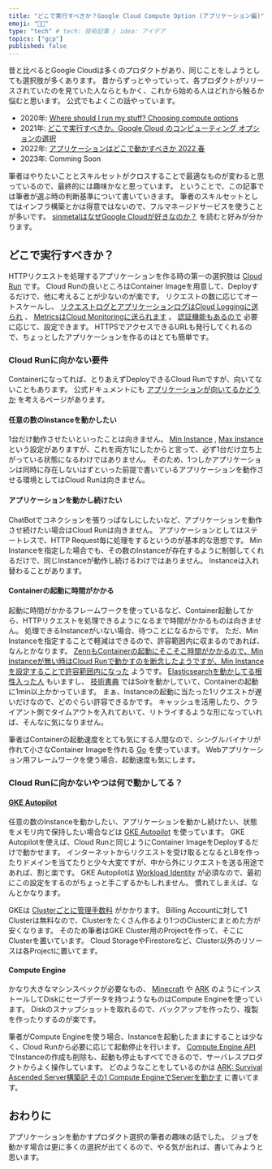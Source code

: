 ```yaml
---
title: "どこで実行すべきか？Google Cloud Compute Option (アプリケーション編)"
emoji: "🐕‍🦺"
type: "tech" # tech: 技術記事 / idea: アイデア
topics: ["gcp"]
published: false
---
```


昔と比べるとGoogle Cloudは多くのプロダクトがあり、同じことをしようとしても選択肢が多くあります。
昔からずっとやっていって、各プロダクトがリリースされていたのを見ていた人ならともかく、これから始める人はどれから触るか悩むと思います。
公式でもよくこの話やっています。

* 2020年: [Where should I run my stuff? Choosing compute options](https://www.youtube.com/watch?v=q_5AgiI7KFQ)
* 2021年: [どこで実行すべきか。Google Cloud のコンピューティング オプションの選択](https://cloud.google.com/blog/ja/topics/developers-practitioners/where-should-i-run-my-stuff-choosing-google-cloud-compute-option)
* 2022年: [アプリケーションはどこで動かすべきか 2022 春](https://www.youtube.com/watch?v=BxCIi21irMA)
* 2023年: Comming Soon

筆者はやりたいこととスキルセットがクロスすることで最適なものが変わると思っているので、最終的には趣味かなと思っています。
ということで、この記事では筆者が選ぶ時の判断基準について書いていきます。
筆者のスキルセットとしてはインフラ構築とかは得意ではないので、フルマネージドサービスを使うことが多いです。
[sinmetalはなぜGoogle Cloudが好きなのか？](https://zenn.dev/google_cloud_jp/articles/google-cloud-love) を読むと好みが分かります。

## どこで実行すべきか？

HTTPリクエストを処理するアプリケーションを作る時の第一の選択肢は [Cloud Run](https://cloud.google.com/run/docs/overview/what-is-cloud-run) です。
Cloud Runの良いところはContainer Imageを用意して、Deployするだけで、他に考えることが少ないのが楽です。
リクエストの数に応じてオートスケールし、 [リクエストログとアプリケーションログはCloud Loggingに送られ](https://cloud.google.com/run/docs/logging) 、 [MetricsはCloud Monitoringに送られます](https://cloud.google.com/run/docs/monitoring) 。
[認証機能もあるので](https://cloud.google.com/run/docs/authenticating/overview) 必要に応じて、設定できます。
HTTPSでアクセスできるURLも発行してくれるので、ちょっとしたアプリケーションを作るのはとても簡単です。

### Cloud Runに向かない要件

Containerになってれば、とりあえずDeployできるCloud Runですが、向いてないこともあります。
公式ドキュメントにも [アプリケーションが向いてるかどうか](https://cloud.google.com/run/docs/fit-for-run) を考えるページがあります。

#### 任意の数のInstanceを動かしたい

1台だけ動作させたいといったことは向きません。
[Min Instance](https://cloud.google.com/run/docs/configuring/min-instances) , [Max Instance](https://cloud.google.com/run/docs/configuring/max-instances) という設定がありますが、これを両方1にしたからと言って、必ず1台だけ立ち上がっている状態になるわけではありません。
そのため、1つしかアプリケーションは同時に存在しないはずといった前提で書いているアプリケーションを動作させる環境としてはCloud Runは向きません。

#### アプリケーションを動かし続けたい

ChatBotでコネクションを張りっぱなしにしたいなど、アプリケーションを動作させ続けたい場合はCloud Runは向きません。
アプリケーションとしてはステートレスで、HTTP Request毎に処理をするというのが基本的な思想です。
Min Instanceを指定した場合でも、その数のInstanceが存在するように制御してくれるだけで、同じInstanceが動作し続けるわけではありません。
Instanceは入れ替わることがあります。

#### Containerの起動に時間がかかる

起動に時間がかかるフレームワークを使っているなど、Container起動してから、HTTPリクエストを処理できるようになるまで時間がかかるものは向きません。
処理できるInstanceがいない場合、待つことになるからです。
ただ、Min Instanceを指定することで軽減はできるので、許容範囲内に収まるのであれば、なんとかなります。
[ZennもContainerの起動にそこそこ時間がかかるので、Min Instanceが無い時はCloud Runで動かすのを断念したようですが、Min Instanceを設定することで許容範囲内になった](https://zenn.dev/team_zenn/articles/migrate-appengine-to-cloudrun) ようです。
[Elasticsearchを動かしてる根性入った人](https://zenn.dev/tellernovel_inc/articles/3b38a1a17128c6) もいますし、 [技術書典](https://techbookfest.org/) ではSolrを動かしていて、Containerの起動に1min以上かかっています。
まぁ、Instanceの起動に当たった1リクエストが遅いだけなので、どのぐらい許容できるかです。
キャッシュを活用したり、クライアント側でタイムアウトを入れておいて、リトライするような形になっていれば、そんなに気になりません。

筆者はContainerの起動速度をとても気にする人間なので、シングルバイナリが作れて小さなContainer Imageを作れる [Go](https://go.dev/) を使っています。
Webアプリケーション用フレームワークを使う場合、起動速度も気にします。

### Cloud Runに向かないやつは何で動かしてる？

#### [GKE Autopilot](https://cloud.google.com/kubernetes-engine/docs/concepts/autopilot-overview)

任意の数のInstanceを動かしたい、アプリケーションを動かし続けたい、状態をメモリ内で保持したい場合などは [GKE Autopilot](https://cloud.google.com/kubernetes-engine/docs/concepts/autopilot-overview) を使っています。
GKE Autopilotを使えば、Cloud Runと同じようにContainer ImageをDeployするだけで動かせます。
インターネットからリクエストを受け取るとなるとLBを作ったりドメインを当てたりと少々大変ですが、中から外にリクエストを送る用途であれば、割と楽です。
GKE Autopilotは [Workload Identity](https://cloud.google.com/kubernetes-engine/docs/concepts/workload-identity) が必須なので、最初にこの設定をするのがちょっと手こずるかもしれません。
慣れてしまえば、なんとかなります。

GKEは [Clusterごとに管理手数料](https://cloud.google.com/kubernetes-engine/pricing?hl=ja#cluster_management_fee_and_free_tier) がかかります。
Billing Accountに対して1 Clusterは無料なので、Clusterをたくさん作るより1つのClusterにまとめた方が安くなります。
そのため筆者はGKE Cluster用のProjectを作って、そこにClusterを置いています。
Cloud StorageやFirestoreなど、Cluster以外のリソースは各Projectに置いてます。

#### Compute Engine

かなり大きなマシンスペックが必要なもの、 [Minecraft](https://www.minecraft.net/ja-jp) や [ARK](https://store.steampowered.com/app/2399830/ARK_Survival_Ascended/) のようにインストールしてDiskにセーブデータを持つようなものはCompute Engineを使っています。
Diskのスナップショットを取れるので、バックアップを作ったり、複製を作ったりするのが楽です。

筆者がCompute Engineを使う場合、Instanceを起動したままにすることは少なく、Cloud Runから必要に応じて起動停止を行います。
[Compute Engine API](https://cloud.google.com/compute/docs/reference/rest/v1) でInstanceの作成も削除も、起動も停止もすべてできるので、サーバレスプロダクトからよく操作しています。
どのようなことをしているのかは [ARK: Survival Ascended Server構築記 その1 Compute EngineでServerを動かす](https://zenn.dev/sinmetal/articles/ark-server-operation1-compute-engine) に書いてます。

## おわりに

アプリケーションを動かすプロダクト選択の筆者の趣味の話でした。
ジョブを動かす場合は更に多くの選択が出てくるので、やる気が出れば、書いてみようと思います。
